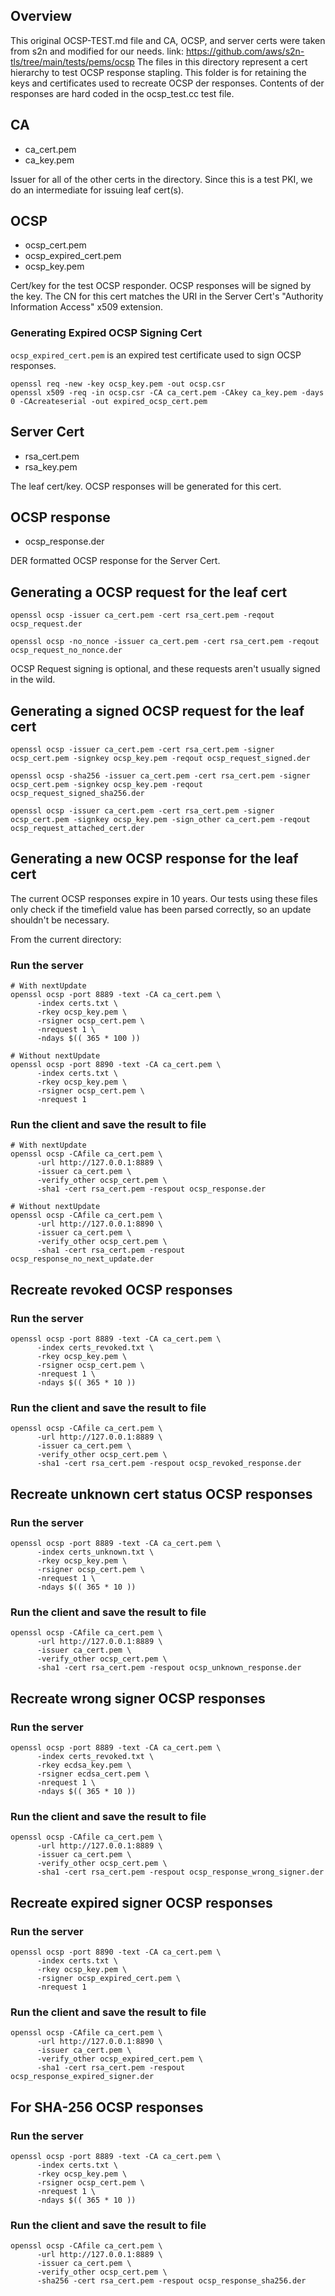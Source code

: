 ## Overview
This original OCSP-TEST.md file and CA, OCSP, and server certs were taken from s2n and modified for our needs.
link: https://github.com/aws/s2n-tls/tree/main/tests/pems/ocsp
The files in this directory represent a cert hierarchy to test OCSP response stapling. This folder is for retaining the keys and certificates used to recreate OCSP der responses. Contents of der responses are hard coded in the ocsp_test.cc test file.

## CA
- ca_cert.pem
- ca_key.pem

Issuer for all of the other certs in the directory.
Since this is a test PKI, we do an intermediate for issuing leaf cert(s).

## OCSP
* ocsp_cert.pem
* ocsp_expired_cert.pem
* ocsp_key.pem

Cert/key for the test OCSP responder. OCSP responses will be signed by the key.
The CN for this cert matches the URI in the Server Cert's "Authority Information Access" x509 extension.

### Generating Expired OCSP Signing Cert
`ocsp_expired_cert.pem` is an expired test certificate used to sign OCSP responses.
```
openssl req -new -key ocsp_key.pem -out ocsp.csr
openssl x509 -req -in ocsp.csr -CA ca_cert.pem -CAkey ca_key.pem -days 0 -CAcreateserial -out expired_ocsp_cert.pem
```

## Server Cert
* rsa_cert.pem
* rsa_key.pem

The leaf cert/key. OCSP responses will be generated for this cert.

## OCSP response
* ocsp_response.der

DER formatted OCSP response for the Server Cert.

## Generating a OCSP request for the leaf cert
```
openssl ocsp -issuer ca_cert.pem -cert rsa_cert.pem -reqout ocsp_request.der
```
```
openssl ocsp -no_nonce -issuer ca_cert.pem -cert rsa_cert.pem -reqout ocsp_request_no_nonce.der
```
OCSP Request signing is optional, and these requests aren't usually signed in the wild.

## Generating a signed OCSP request for the leaf cert
```
openssl ocsp -issuer ca_cert.pem -cert rsa_cert.pem -signer ocsp_cert.pem -signkey ocsp_key.pem -reqout ocsp_request_signed.der
```
```
openssl ocsp -sha256 -issuer ca_cert.pem -cert rsa_cert.pem -signer ocsp_cert.pem -signkey ocsp_key.pem -reqout ocsp_request_signed_sha256.der
```
```
openssl ocsp -issuer ca_cert.pem -cert rsa_cert.pem -signer ocsp_cert.pem -signkey ocsp_key.pem -sign_other ca_cert.pem -reqout ocsp_request_attached_cert.der
```

## Generating a new OCSP response for the leaf cert
The current OCSP responses expire in 10 years. Our tests using these files only check if the timefield value has been 
parsed correctly, so an update shouldn't be necessary.

From the current directory:

### Run the server
```
# With nextUpdate
openssl ocsp -port 8889 -text -CA ca_cert.pem \
      -index certs.txt \
      -rkey ocsp_key.pem \
      -rsigner ocsp_cert.pem \
      -nrequest 1 \
      -ndays $(( 365 * 100 ))

# Without nextUpdate
openssl ocsp -port 8890 -text -CA ca_cert.pem \    
      -index certs.txt \
      -rkey ocsp_key.pem \
      -rsigner ocsp_cert.pem \
      -nrequest 1
```

### Run the client and save the result to file
```
# With nextUpdate
openssl ocsp -CAfile ca_cert.pem \
      -url http://127.0.0.1:8889 \
      -issuer ca_cert.pem \
      -verify_other ocsp_cert.pem \
      -sha1 -cert rsa_cert.pem -respout ocsp_response.der

# Without nextUpdate
openssl ocsp -CAfile ca_cert.pem \                                                                                                                                                                          
      -url http://127.0.0.1:8890 \
      -issuer ca_cert.pem \
      -verify_other ocsp_cert.pem \
      -sha1 -cert rsa_cert.pem -respout ocsp_response_no_next_update.der
```

## Recreate revoked OCSP responses

### Run the server
```
openssl ocsp -port 8889 -text -CA ca_cert.pem \                                                                                                                                                             
      -index certs_revoked.txt \
      -rkey ocsp_key.pem \
      -rsigner ocsp_cert.pem \
      -nrequest 1 \
      -ndays $(( 365 * 10 ))
```


### Run the client and save the result to file
```
openssl ocsp -CAfile ca_cert.pem \                                                                                                                                            
      -url http://127.0.0.1:8889 \
      -issuer ca_cert.pem \
      -verify_other ocsp_cert.pem \
      -sha1 -cert rsa_cert.pem -respout ocsp_revoked_response.der
```

## Recreate unknown cert status OCSP responses

### Run the server
```
openssl ocsp -port 8889 -text -CA ca_cert.pem \
      -index certs_unknown.txt \
      -rkey ocsp_key.pem \
      -rsigner ocsp_cert.pem \
      -nrequest 1 \
      -ndays $(( 365 * 10 ))
```


### Run the client and save the result to file
```
openssl ocsp -CAfile ca_cert.pem \
      -url http://127.0.0.1:8889 \
      -issuer ca_cert.pem \
      -verify_other ocsp_cert.pem \
      -sha1 -cert rsa_cert.pem -respout ocsp_unknown_response.der
```


## Recreate wrong signer OCSP responses

### Run the server
```
openssl ocsp -port 8889 -text -CA ca_cert.pem \                                                                                                                                                             
      -index certs_revoked.txt \
      -rkey ecdsa_key.pem \
      -rsigner ecdsa_cert.pem \
      -nrequest 1 \
      -ndays $(( 365 * 10 ))
```


### Run the client and save the result to file
```
openssl ocsp -CAfile ca_cert.pem \                                                                                                                                                                
      -url http://127.0.0.1:8889 \
      -issuer ca_cert.pem \
      -verify_other ocsp_cert.pem \
      -sha1 -cert rsa_cert.pem -respout ocsp_response_wrong_signer.der
```

## Recreate expired signer OCSP responses
### Run the server
```
openssl ocsp -port 8890 -text -CA ca_cert.pem \
      -index certs.txt \          
      -rkey ocsp_key.pem \ 
      -rsigner ocsp_expired_cert.pem \     
      -nrequest 1 
```


### Run the client and save the result to file
```
openssl ocsp -CAfile ca_cert.pem \
      -url http://127.0.0.1:8890 \
      -issuer ca_cert.pem \
      -verify_other ocsp_expired_cert.pem \
      -sha1 -cert rsa_cert.pem -respout ocsp_response_expired_signer.der
```

## For SHA-256 OCSP responses

### Run the server
```
openssl ocsp -port 8889 -text -CA ca_cert.pem \                                                                                                                                                        
      -index certs.txt \
      -rkey ocsp_key.pem \
      -rsigner ocsp_cert.pem \
      -nrequest 1 \
      -ndays $(( 365 * 10 ))
```


### Run the client and save the result to file
```
openssl ocsp -CAfile ca_cert.pem \                                                                                                                                                              
      -url http://127.0.0.1:8889 \
      -issuer ca_cert.pem \
      -verify_other ocsp_cert.pem \
      -sha256 -cert rsa_cert.pem -respout ocsp_response_sha256.der
```


